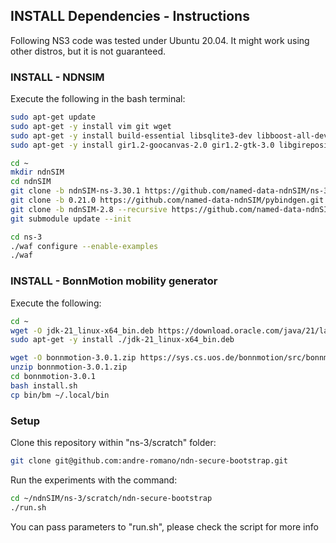 ## INSTALL Dependencies - Instructions

Following NS3 code was tested under Ubuntu 20.04. It might work using other distros, but it is not guaranteed.

### INSTALL - NDNSIM 

Execute the following in the bash terminal:
```bash
sudo apt-get update
sudo apt-get -y install vim git wget
sudo apt-get -y install build-essential libsqlite3-dev libboost-all-dev libssl-dev git python3-setuptools castxml
sudo apt-get -y install gir1.2-goocanvas-2.0 gir1.2-gtk-3.0 libgirepository1.0-dev python3-dev python3-gi python3-gi-cairo python3-pip python3-pygraphviz python3-pygccxml sudo pip3 install kiwi

cd ~
mkdir ndnSIM
cd ndnSIM
git clone -b ndnSIM-ns-3.30.1 https://github.com/named-data-ndnSIM/ns-3-dev.git ns-3
git clone -b 0.21.0 https://github.com/named-data-ndnSIM/pybindgen.git pybindgen
git clone -b ndnSIM-2.8 --recursive https://github.com/named-data-ndnSIM/ndnSIM.git ns-3/src/ndnSIM
git submodule update --init

cd ns-3
./waf configure --enable-examples
./waf
```

### INSTALL - BonnMotion mobility generator

Execute the following:
```bash
cd ~
wget -O jdk-21_linux-x64_bin.deb https://download.oracle.com/java/21/latest/jdk-21_linux-x64_bin.deb
sudo apt-get -y install ./jdk-21_linux-x64_bin.deb

wget -O bonnmotion-3.0.1.zip https://sys.cs.uos.de/bonnmotion/src/bonnmotion-3.0.1.zip
unzip bonnmotion-3.0.1.zip
cd bonnmotion-3.0.1
bash install.sh
cp bin/bm ~/.local/bin
```

### Setup

Clone this repository within "ns-3/scratch" folder:
```bash
git clone git@github.com:andre-romano/ndn-secure-bootstrap.git
```

Run the experiments with the command:

```bash
cd ~/ndnSIM/ns-3/scratch/ndn-secure-bootstrap
./run.sh
```

You can pass parameters to "run.sh", please check the script for more info


